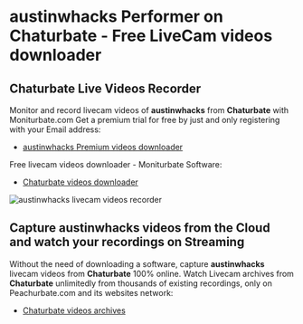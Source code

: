 # austinwhacks Performer on Chaturbate - Free LiveCam videos downloader

## Chaturbate Live Videos Recorder

Monitor and record livecam videos of **austinwhacks** from **Chaturbate** with Moniturbate.com
Get a premium trial for free by just and only registering with your Email address:
* [austinwhacks Premium videos downloader](https://moniturbate.com/request-demo-licence-key.html)

Free livecam videos downloader - Moniturbate Software:
* [Chaturbate videos downloader](https://moniturbate.com/moniturbate-download-software.html)

![austinwhacks livecam videos recorder](https://peachurnet.com/templates/moniturbate-software.png)


## Capture austinwhacks videos from the Cloud and watch your recordings on Streaming

Without the need of downloading a software, capture **austinwhacks** livecam videos from **Chaturbate** 100% online.
Watch Livecam archives from **Chaturbate** unlimitedly from thousands of existing recordings, only on Peachurbate.com and its websites network:
* [Chaturbate videos archives](https://peachurnet.com/)